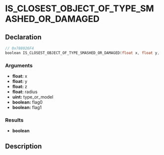 # IS_CLOSEST_OBJECT_OF_TYPE_SMASHED_OR_DAMAGED

## Declaration
```cpp
// 0x788026F4
boolean IS_CLOSEST_OBJECT_OF_TYPE_SMASHED_OR_DAMAGED(float x, float y, float z, float radius, uint type_or_model, boolean flag0, boolean flag1);
```

### Arguments
- **float:** x
- **float:** y
- **float:** z
- **float:** radius
- **uint:** type_or_model
- **boolean:** flag0
- **boolean:** flag1

### Results
- **boolean**

## Description
